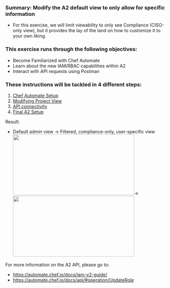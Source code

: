 ### Summary: Modify the A2 default view to only allow for specific information
 - For this exercise, we will limit viewability to only see Compliance (CISO-only view), but it provides the lay of the land on how to customize it to your own liking.

### This exercise runs through the following objectives:
  - Become Familiarized with Chef Automate
  - Learn about the new IAM/RBAC capabilities within A2
  - Interact with API requests using Postman 

### These instructions will be tackled in 4 different steps:
1. [Chef Automate Setup](./instructions/A2_setup.md)
2. [Modifying Project View](./instructions/A2_projectview.md)
3. [API connectivity](./instructions/A2_api.md)
4. [Final A2 Setup](.instructions//A2_finalsetup.md)
  
  
Result:  
- Default admin view → Filtered, compliance-only, user-specific view  
<kbd><img src="https://raw.githubusercontent.com/danf425/ChefAutomate_LimitViewability/master/images/a2-defaultview.png" width="380" height="190"></kbd>→<kbd><img src="https://raw.githubusercontent.com/danf425/ChefAutomate_LimitViewability/master/images/a2-cisoview.png" width="380" height="190"></kbd>  

For more information on the A2 API, please go to: 
- https://automate.chef.io/docs/iam-v2-guide/
- https://automate.chef.io/docs/api/#operation/UpdateRole